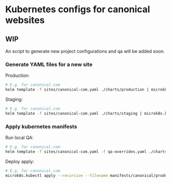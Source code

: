 # Kubernetes configs for canonical websites

## WIP

An script to generate new project configurations and qa will be added soon.

### Generate YAML files for a new site

Production:

``` bash
# E.g. for canonical.com
helm template -f sites/canonical-com.yaml ./charts/production | microk8s.kubectl apply -f -
```

Staging:
``` bash
# E.g. for canonical.com
helm template -f sites/canonical-com.yaml ./charts/staging | microk8s.kubectl apply -f -
```

### Apply kubernetes manifests

Run local QA:
``` bash
# E.g. for canonical.com
helm template -f sites/canonical-com.yaml -f qa-overrides.yaml ./charts/production | microk8s.kubectl apply -f -
```

Deploy apply:
``` bash
# E.g. for canonical.com
microk8s.kubectl apply --recursive --filename manifests/canonical/production
```
